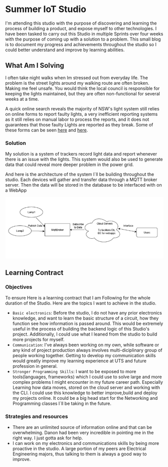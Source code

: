 # Summer IoT Studio

I'm attending this studio with the purpose of discovering and learning the process of building a product, and expose myself to other technologies. 
I have been tasked to carry out this Studio in multiple Sprints over four weeks with the purpose of coming up with a solution to a problem.
This small blog is to document my progress and achievements throughout the studio so I could better understand and improve by learning abilities.

## What Am I Solving

I often take night walks when Im stressed out from everyday life.
The problem is the street lights around my walking route are often broken.
Making me feel unsafe.
You would think the local council is responsible for keeping the lights maintained, but they are often non-functional for several weeks at a time.

A quick online search reveals the majority of NSW's light system still relies on online forms to report faulty lights, 
a very inefficient reporting systems as it still relies on manual labor to process the reports, 
and it does not guarantees that those faulty Lights are reported as they break.
Some of these forms can be seen [here](https://www.unitedenergy.com.au/contact-us/reportstreetlight/) and [here](https://www.ausgrid.com.au/In-your-community/Report-a-problem/Streetlights).

### Solution

My solution is a system of trackers record light data and report whenever there is an issue with the lights.
This system would also be used to generate data that could reveal more deeper problem in the power grid.

And here is the architecture of the system I`ll be building throughout the studio.
Each devices will gather and transfer data through a MQTT broker server.
Then the data will be stored in the database to be interfaced with on a WebApp

![General Architecture](../assets/genericArch.png)

## Learning Contract

### Objectives

To ensure Here is a learning contract that I am Following for the whole duration of the Studio. Here are the topics I want to achieve in the studio.

- `Basic electronics`: Before the studio, I do not have any prior electronics knowledge, and want to learn the basic structure of a circuit, how they function see how information is passed around. This would be extremely useful in the process of building the backend logic of this Studio's project. Additionally, I could use what I leaned from the studio to build more projects for myself.
- `Communication`: I've always been working on my own, while software or any kind of project production always involves multi-diciplinary group of people working together. Getting to develop my communication skills would greatly improve my learning experience at UTS and future profession in general.
- `Stronger Programming Skills`: I want to be exposed to more tools(languages, frameworks) which I could use to solve large and more complex problems I might encounter in my future career path. Especially Learning how data moves, stored on the cloud server and working with the CLI. I could use this knowledge to better improve,build and deploy my projects online. It could be a big head start for the Networking and Programming classes I`ll be taking in the future.

### Strategies and resources

- There are an unlimited source of information online and that can be overwhelming. Danon had been very incredible in pointing me in the right way. I just gotta ask for help.
- I can work on my electronics and communications skills by being more proactive in the studio. A large portion of my peers are Electrical Engineering majors, thus talking to them is always a good way to improve.